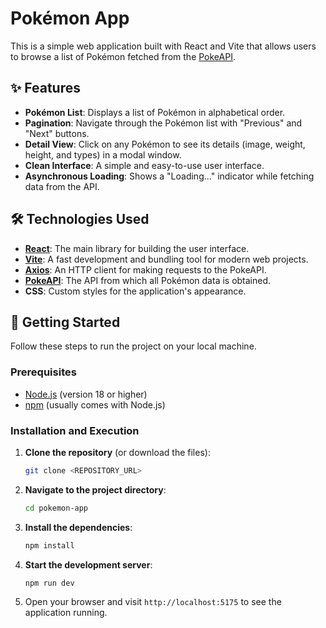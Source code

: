 # Pokémon App

This is a simple web application built with React and Vite that allows users to browse a list of Pokémon fetched from the [PokeAPI](https://pokeapi.co/).

## ✨ Features

- **Pokémon List**: Displays a list of Pokémon in alphabetical order.
- **Pagination**: Navigate through the Pokémon list with "Previous" and "Next" buttons.
- **Detail View**: Click on any Pokémon to see its details (image, weight, height, and types) in a modal window.
- **Clean Interface**: A simple and easy-to-use user interface.
- **Asynchronous Loading**: Shows a "Loading..." indicator while fetching data from the API.

## 🛠️ Technologies Used

- **[React](https://react.dev/)**: The main library for building the user interface.
- **[Vite](https://vitejs.dev/)**: A fast development and bundling tool for modern web projects.
- **[Axios](https://axios-http.com/)**: An HTTP client for making requests to the PokeAPI.
- **[PokeAPI](https://pokeapi.co/)**: The API from which all Pokémon data is obtained.
- **CSS**: Custom styles for the application's appearance.

## 🚀 Getting Started

Follow these steps to run the project on your local machine.

### Prerequisites

- [Node.js](https://nodejs.org/) (version 18 or higher)
- [npm](https://www.npmjs.com/) (usually comes with Node.js)

### Installation and Execution

1.  **Clone the repository** (or download the files):
    ```sh
    git clone <REPOSITORY_URL>
    ```

2.  **Navigate to the project directory**:
    ```sh
    cd pokemon-app
    ```

3.  **Install the dependencies**:
    ```sh
    npm install
    ```

4.  **Start the development server**:
    ```sh
    npm run dev
    ```

5.  Open your browser and visit `http://localhost:5175` to see the application running.